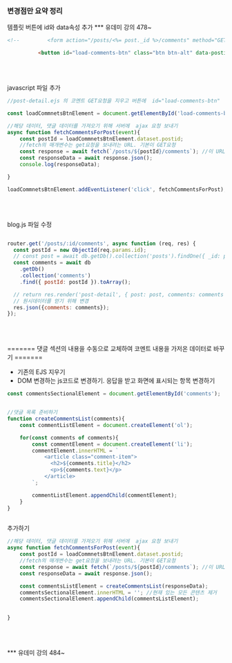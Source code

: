 ### 변경점만 요약 정리
템플릿 버튼에 id와 data속성 추가
*** 유데미 강의 478~


````html
<!--         <form action="/posts/<%= post._id %>/comments" method="GET"> -->

          <button id="load-comments-btn" class="btn btn-alt" data-postid="<%= post._id %>">Load Comments</button>  <!--postid EJS로 주입하기-->
````

<br>
<br>

javascript 파일 추가

````javascript
//post-detail.ejs 의 코멘트 GET요청을 지우고 버튼에  id="load-comments-btn"  삽입

const loadCommnetsBtnElement = document.getElementById('load-comments-btn');

//해당 데이터, 댓글 데이터를 가져오기 위해 서버에  ajax 요청 보내기
async function fetchCommentsForPost(event){
    const postId = loadCommnetsBtnElement.dataset.postid;
    //fetch의 매개변수는 get요청을 보내려는 URL. 기본이 GET요청
    const response = await fetch(`/posts/${postId}/comments`); //이 URL로 HTTP요청이 감
    const responseData = await response.json();
    console.log(responseData);

}

loadCommnetsBtnElement.addEventListener('click', fetchCommentsForPost);

````

<br>
<br>

blog.js 파일 수정

```javascript

router.get('/posts/:id/comments', async function (req, res) {
  const postId = new ObjectId(req.params.id);
  // const post = await db.getDb().collection('posts').findOne({ _id: postId });
  const comments = await db
    .getDb()
    .collection('comments')
    .find({ postId: postId }).toArray();

  // return res.render('post-detail', { post: post, comments: comments });
  // 원시데이터를 얻기 위해 변경
  res.json({comments: comments});
});

```



<br>
<br>

======= 댓글 섹션의 내용을 수동으로 교체하여 코멘트 내용을 가저온 데이터로 바꾸기 =======
* 기존의 EJS 지우기
* DOM 변경하는 js코드로 변경하기. 응답을 받고 화면에 표시되는 항목 변경하기
````javascript
const commentsSectionalElement = document.getElementById('comments');


//댓글 목록 준비하기
function createCommentsList(comments){
    const commentListElement = document.createElement('ol');

    for(const comments of comments){
        const commentElement = document.createElement('li');
        commentElement.innerHTML = `
            <article class="comment-item">
              <h2>${comments.title}</h2>
              <p>${comments.text}</p>
            </article>
        `;

        commentListElement.appendChild(commentElement);
    }
}



````
추가하기

```javascript
//해당 데이터, 댓글 데이터를 가져오기 위해 서버에  ajax 요청 보내기
async function fetchCommentsForPost(event){
    const postId = loadCommnetsBtnElement.dataset.postid;
    //fetch의 매개변수는 get요청을 보내려는 URL. 기본이 GET요청
    const response = await fetch(`/posts/${postId}/comments`); //이 URL로 HTTP요청이 감
    const responseData = await response.json();

    const commentsListElement = createCommentsList(responseData);
    commentsSectionalElement.innerHTML = ''; //현재 있는 모든 콘텐츠 제거
    commentsSectionalElement.appendChild(commentsListElement);
    

}

```



<br>
<br>

*** 유데미 강의 484~





































